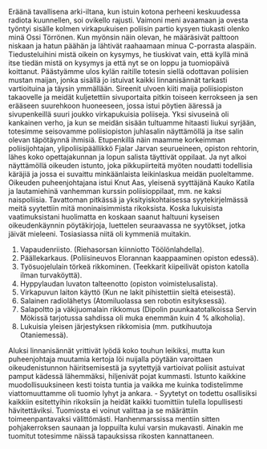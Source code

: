 
Eräänä tavallisena arki-iltana, kun istuin kotona perheeni keskuudessa radiota kuunnellen, soi ovikello rajusti. Vaimoni meni 
avaamaan ja ovesta työntyi sisälle kolmen virkapukuisen poliisin partio kysyen tiukasti olenko minä Ossi Törrönen. Kun 
myönsin näin olevan, he määräsivät palttoon niskaan ja hatun päähän ja lähtivät raahaamaan minua C-porrasta alaspäin. 
Tiedusteluihini mistä oikein on kysymys, he tiuskivat vain, että kyllä minä itse tiedän mistä on kysymys ja että nyt se on loppu 
ja tuomiopäivä koittanut. Päästyämme ulos kylän raitille totesin siellä odottavan poliisien mustan maijan, jonka sisällä jo 
istuivat kaikki linnanisännät tarkasti vartioituina ja täysin ymmällään. Sireenit ulvoen kiiti maija poliisiopiston takaovelle ja 
meidät kuljetettiin sivuportaita pitkin toiseen kerrokseen ja sen erääseen suurehkoon huoneeseen, jossa istui pöytien ääressä ja 
sivupenkeillä suuri joukko virkapukuisia poliiseja. Yksi sivuseinä oli kankainen verho, ja kun se meidän sisään tultuamme 
hitaasti liukui syrjään, totesimme seisovamme poliisiopiston juhlasalin näyttämöllä ja itse salin olevan täpötäynnä ihmisiä. 
Etupenkillä näin maamme korkeimman poliisijohtajan, ylipoliisipäällikkö Fjalar Jarvan seurueineen, opiston rehtorin, lähes 
koko opettajakunnan ja lopun salista täyttivät oppilaat. Ja nyt alkoi näyttämöllä oikeuden istunto, joka pikkupiirteitä myöten 
noudatti todellisia käräjiä ja jossa ei suvaittu minkäänlaista leikinlaskua meidän puoleltamme. Oikeuden puheenjohtajana istui 
Knut Aas, yleisenä syyttäjänä Kauko Katila ja lautamiehinä vanhemman kurssin poliisioppilaat, mm. ne kaksi naispoliisia. 
Tavattoman pitkässä ja yksityiskohtaisessa syytekirjelmässä meitä syytettiin mitä moninaisimmista rikoksista. Koska lukuisista 
vaatimuksistani huolimatta en koskaan saanut haltuuni kyseisen oikeudenkäynnin pöytäkirjoja, luettelen seuraavassa ne 
syytökset, jotka jäivät mieleeni. Tosiasiassa niitä oli kymmeniä muitakin.

1. Vapaudenriisto. (Riehasorsan kiinniotto Töölönlahdella).
2. Päällekarkaus. (Poliisineuvos Elorannan kaappaaminen opiston edessä).
3. Työsuojelulain törkeä rikkominen. (Teekkarit kiipeilivät opiston katolla ilman turvaköyttä).
4. Hyppylaudan luvaton talteenotto (opiston voimistelusalista).
5. Virkapuvun laiton käyttö (Kun ne lakit pihistettiin sieltä eteisestä). 
6. Salainen radiolähetys (Atomiluolassa sen robotin esityksessä).
7. Salapoltto ja väkijuomalain rikkomus (Dipolin puunkaatotalkoissa Servin Mökissä tarjotussa sahdissa oli muka enemmän 
kuin 4 % alkoholia).
8. Lukuisia yleisen järjestyksen rikkomisia (mm. putkihuutoja Otaniemessä).

Aluksi linnanisännät yrittivät lyödä koko touhun leikiksi, mutta kun puheenjohtaja muutamia kertoja löi nuijalla pöytään 
varoittaen oikeudenistunnon häiritsemisestä ja syytettyjä vartioivat poliisit astuivat pamput kädessä lähemmäksi, hiljenivät 
pojat kummasti. Istunto kaikkine muodollisuuksineen kesti toista tuntia ja vaikka me kuinka todistelimme viattomuuttamme oli 
tuomio lyhyt ja ankara. - Syytetyt on todettu osallisiksi kaikkiin esitettyihin rikoksiin ja heidät kaikki tuomittiin tulella 
lopullisesti hävitettäviksi. Tuomiosta ei voinut valittaa ja se määrättiin toimeenpantavaksi välittömästi. Hanhenmarssissa 
mentiin sitten pohjakerroksen saunaan ja loppuilta kului varsin mukavasti. Ainakin me tuomitut totesimme näissä tapauksissa 
rikosten kannattaneen.
